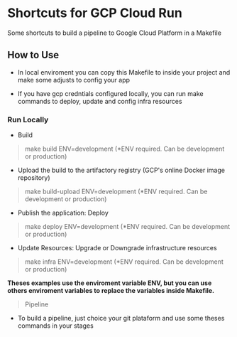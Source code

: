 # Shortcuts for GCP Cloud Run

Some shortcuts to build a pipeline to Google Cloud Platform in a Makefile

## How to Use

- In local enviroment you can copy this Makefile to inside your project and make some adjusts to config your app

- If you have gcp credntials configured locally, you can run make commands to deploy, update and config infra resources

### Run Locally

- Build
> make build ENV=development (*ENV required. Can be development or production)
- Upload the build to the artifactory registry (GCP's online Docker image repository)
> make build-upload ENV=development (*ENV required. Can be development or production)
- Publish the application: Deploy
> make deploy ENV=development (*ENV required. Can be development or production)
- Update Resources: Upgrade or Downgrade infrastructure resources
> make infra ENV=development (*ENV required. Can be development or production)

**Theses examples use the enviroment variable ENV, but you can use others enviroment variables to replace the variables inside Makefile.**

> Pipeline

- To build a pipeline, just choice your git plataform and use some theses commands in your stages